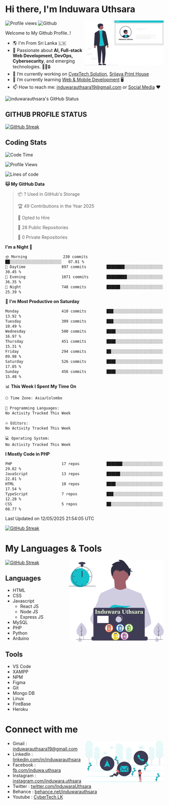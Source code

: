 # Hi there, I'm Induwara Uthsara
![Profile views](https://gpvc.arturio.dev/induwarauthsara)
![Github](https://img.shields.io/github/followers/induwarauthsara?label=Follow&style=social)
<img width="50%" align="right" alt="Induwara Uthsara's Profile" src="https://github.com/induwarauthsara/induwarauthsara/blob/main/images/profileInduwaraUthsara.svg" />

Welcome to My Github Profile..! 


- :earth_americas:	I'm From Sri Lanka :sri_lanka:
- 🚀 Passionate about **AI, Full-stack Web Development, DevOps, Cybersecurity**, and emerging technologies. 🤖🌐🔒
- 🔭 I’m currently working on [CyexTech Solution](https://cyextech.com), [Srijaya Print House](http://srijaya.lk/)
- 🌱 I’m currently learning [Web & Mobile Development](https://github.com/induwarauthsara/induwarauthsara/blob/main/README.md#my-languages--tools) :desktop_computer:
- 📫 How to reach me: [induwarauthsara19@gmail.com](mailto:induwarauthsara19@gmail.com) or [Social Media](https://github.com/induwarauthsara/induwarauthsara/blob/main/README.md#connect-with-me) :hearts:	

![induwarauthsara's GitHub Status](https://github-readme-stats.vercel.app/api?username=induwarauthsara&show_icons=true&theme=radical)


## GITHUB PROFILE STATUS
[![GitHub Streak](https://github-readme-streak-stats.herokuapp.com/?user=induwarauthsara&theme=dracula)](https://github.com/induwarauthsara)

## Coding Stats
<!--START_SECTION:waka-->
![Code Time](http://img.shields.io/badge/Code%20Time-157%20hrs%2019%20mins-blue)

![Profile Views](http://img.shields.io/badge/Profile%20Views-1-blue)

![Lines of code](https://img.shields.io/badge/From%20Hello%20World%20I%27ve%20Written-4.6%20million%20lines%20of%20code-blue)

**🐱 My GitHub Data** 

> 📦 ? Used in GitHub's Storage 
 > 
> 🏆 49 Contributions in the Year 2025
 > 
> 💼 Opted to Hire
 > 
> 📜 28 Public Repositories 
 > 
> 🔑 0 Private Repositories 
 > 
**I'm a Night 🦉** 

```text
🌞 Morning                230 commits         ██░░░░░░░░░░░░░░░░░░░░░░░   07.81 % 
🌆 Daytime                897 commits         ████████░░░░░░░░░░░░░░░░░   30.45 % 
🌃 Evening                1071 commits        █████████░░░░░░░░░░░░░░░░   36.35 % 
🌙 Night                  748 commits         ██████░░░░░░░░░░░░░░░░░░░   25.39 % 
```
📅 **I'm Most Productive on Saturday** 

```text
Monday                   410 commits         ███░░░░░░░░░░░░░░░░░░░░░░   13.92 % 
Tuesday                  309 commits         ███░░░░░░░░░░░░░░░░░░░░░░   10.49 % 
Wednesday                500 commits         ████░░░░░░░░░░░░░░░░░░░░░   16.97 % 
Thursday                 451 commits         ████░░░░░░░░░░░░░░░░░░░░░   15.31 % 
Friday                   294 commits         ██░░░░░░░░░░░░░░░░░░░░░░░   09.98 % 
Saturday                 526 commits         ████░░░░░░░░░░░░░░░░░░░░░   17.85 % 
Sunday                   456 commits         ████░░░░░░░░░░░░░░░░░░░░░   15.48 % 
```


📊 **This Week I Spent My Time On** 

```text
🕑︎ Time Zone: Asia/Colombo

💬 Programming Languages: 
No Activity Tracked This Week

🔥 Editors: 
No Activity Tracked This Week

💻 Operating System: 
No Activity Tracked This Week
```

**I Mostly Code in PHP** 

```text
PHP                      17 repos            ███████░░░░░░░░░░░░░░░░░░   29.82 % 
JavaScript               13 repos            ██████░░░░░░░░░░░░░░░░░░░   22.81 % 
HTML                     10 repos            ████░░░░░░░░░░░░░░░░░░░░░   17.54 % 
TypeScript               7 repos             ███░░░░░░░░░░░░░░░░░░░░░░   12.28 % 
CSS                      5 repos             ██░░░░░░░░░░░░░░░░░░░░░░░   08.77 % 
```




 Last Updated on 12/05/2025 21:54:05 UTC
<!--END_SECTION:waka-->
          

[![GitHub Streak](https://github-profile-trophy.vercel.app/?username=induwarauthsara&theme=juicyfresh)](https://github.com/induwarauthsara)


# My Languages & Tools
[![GitHub Streak](https://github-readme-stats.vercel.app/api/top-langs/?username=induwarauthsara)](https://github.com/induwarauthsara)
<img width="60%" align="right" alt="Induwara Uthsara's Programmer" src="https://github.com/induwarauthsara/induwarauthsara/blob/main/images/programmingInduwaraUthsara.svg" />

## Languages
* HTML
* CSS
* Javascript
  * React JS
  * Node JS
  * Express JS
* MySQL
* PHP
* Python
* Arduino

## Tools
* VS Code
* XAMPP
* NPM
* Figma
* Git
* Mongo DB
* Linux
* FireBase
* Heroku

# Connect with me
<img width="50%" align="right" alt="Induwara Uthsara's Contact Informations" src="https://github.com/induwarauthsara/induwarauthsara/blob/main/images/contactInduwaraUthsara.svg" />

- Gmail    : [induwarauthsara19@gmail.com](mailto:induwarauthsara19@gmail.com)
- LinkedIn : [linkedin.com/in/induwarauthsara](https://www.linkedin.com/in/induwarauthsara)
- Facebook : [fb.com/induwa.uthsara](https://web.facebook.com/induwa.uthsara/)
- Instagram : [instagram.com/induwara.uthsara](https://www.instagram.com/induwara.uthsara)
- Twitter : [twitter.com/InduwaraUthsara](https://twitter.com/InduwaraUthsara)
- Behance : [behance.net/induwarauthsara](https://www.behance.net/induwarauthsara)
- Youtube : [CyberTech LK](https://www.youtube.com/channel/UCWdK_TF8t8UA2uOmawuTKRg)
